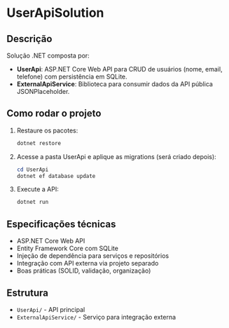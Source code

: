 # UserApiSolution

## Descrição
Solução .NET composta por:
- **UserApi**: ASP.NET Core Web API para CRUD de usuários (nome, email, telefone) com persistência em SQLite.
- **ExternalApiService**: Biblioteca para consumir dados da API pública JSONPlaceholder.

## Como rodar o projeto
1. Restaure os pacotes:
   ```powershell
   dotnet restore
   ```
2. Acesse a pasta UserApi e aplique as migrations (será criado depois):
   ```powershell
   cd UserApi
   dotnet ef database update
   ```
3. Execute a API:
   ```powershell
   dotnet run
   ```

## Especificações técnicas
- ASP.NET Core Web API
- Entity Framework Core com SQLite
- Injeção de dependência para serviços e repositórios
- Integração com API externa via projeto separado
- Boas práticas (SOLID, validação, organização)

## Estrutura
- `UserApi/` - API principal
- `ExternalApiService/` - Serviço para integração externa
